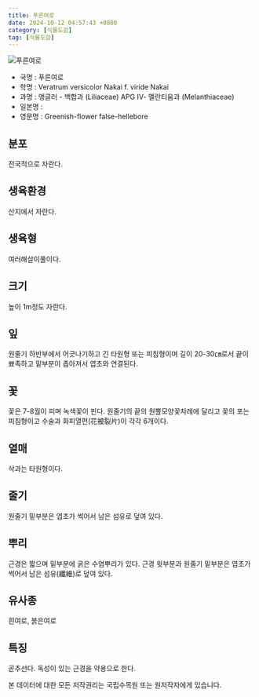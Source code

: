```yaml
---
title: 푸른여로
date: 2024-10-12 04:57:43 +0800
category: [식물도감]
tag: [식물도감]
---
```




![푸른여로](/fileUpload/plants/basic/Liliaceae/Veratrum/19552/2_th2.JPG)
- 국명 : 푸른여로
- 학명 : Veratrum versicolor Nakai f. viride Nakai
- 과명 : 앵글러 - 백합과 (Liliaceae) APG Ⅳ- 멜란티움과 (Melanthiaceae)
- 일본명 : 
- 영문명 : Greenish-flower false-hellebore


## 분포
전국적으로 자란다.  
## 생육환경
산지에서 자란다.
## 생육형
여러해살이풀이다.
## 크기
높이 1m정도 자란다.
## 잎
원줄기 하반부에서 어긋나기하고 긴 타원형 또는 피침형이며 길이 20-30㎝로서 끝이 뾰족하고 밑부분이 좁아져서 엽초와 연결된다.  
## 꽃
꽃은 7-8월이 피며 녹색꽃이 핀다. 원줄기의 끝의 원뿔모양꽃차례에 달리고 꽃의 포는 피침형이고 수술과 화피열편(花被裂片)이 각각 6개이다.  
## 열매
삭과는 타원형이다.  
## 줄기
원줄기 밑부분은 엽초가 썩어서 남은 섬유로 덮여 있다.
## 뿌리
근경은 짧으며 밑부분에 굵은 수염뿌리가 있다. 근경 윗부분과 원줄기 밑부분은 엽초가 썩어서 남은 섬유(纖維)로 덮여 있다.   

## 유사종
흰여로, 붉은여로
## 특징
곧추선다. 독성이 있는 근경을 약용으로 한다.






본 데이터에 대한 모든 저작권리는 국립수목원 또는 원저작자에게 있습니다.
